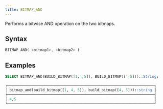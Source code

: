 ```yaml
---
title: BITMAP_AND
---
```


Performs a bitwise AND operation on the two bitmaps.

## Syntax

```sql
BITMAP_AND( <bitmap1>, <bitmap2> )
```

## Examples

```sql
SELECT BITMAP_AND(BUILD_BITMAP([1,4,5]), BUILD_BITMAP([4,5]))::String;

┌───────────────────────────────────────────────────────────────────┐
│ bitmap_and(build_bitmap([1, 4, 5]), build_bitmap([4, 5]))::string │
├───────────────────────────────────────────────────────────────────┤
│ 4,5                                                               │
└───────────────────────────────────────────────────────────────────┘
```